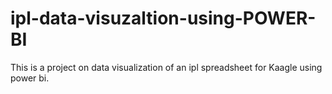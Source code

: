 # ipl-data-visuzaltion-using-POWER-BI
This is a project on data visualization of an ipl spreadsheet for Kaagle using power bi.
